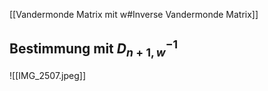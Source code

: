 [[Vandermonde Matrix mit w#Inverse Vandermonde Matrix]]
## Bestimmung mit $D_{n+1,w}^{-1}$
![[IMG_2507.jpeg]]